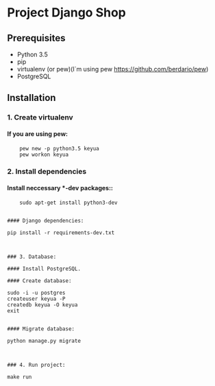 # Project Django Shop

## Prerequisites

- Python 3.5
- pip
- virtualenv (or pew)(I`m using pew https://github.com/berdario/pew) 
- PostgreSQL

## Installation

### 1. Create virtualenv

#### If you are using pew:

```
    pew new -p python3.5 keyua
    pew workon keyua
```


### 2. Install dependencies

#### Install neccessary *-dev packages::

```
    sudo apt-get install python3-dev
```

```

#### Django dependencies:

```
    pip install -r requirements-dev.txt
```


### 3. Database:

#### Install PostgreSQL.

#### Create database:

```
    sudo -i -u postgres
    createuser keyua -P
    createdb keyua -O keyua
    exit
```

#### Migrate database:

```
    python manage.py migrate
```


### 4. Run project:

```
    make run
```
